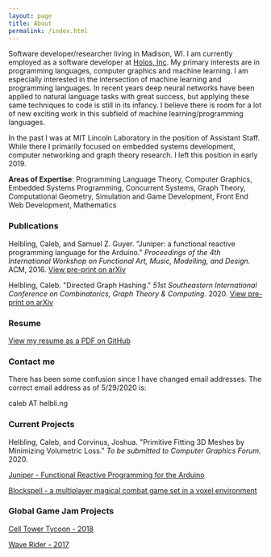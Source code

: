 ```yaml
---
layout: page
title: About
permalink: /index.html
---
```


Software developer/researcher living in Madison, WI. I am currently employed as a software developer at [Holos, Inc](https://holos.io/). My primary interests are in programming languages, computer graphics and machine learning. I am especially interested in the intersection of machine learning and programming languages. In recent years deep neural networks have been applied to natural language tasks with great success, but applying these same techniques to code is still in its infancy. I believe there is room for a lot of new exciting work in this subfield of machine learning/programming languages.

In the past I was at MIT Lincoln Laboratory in the position of Assistant Staff. While there I primarily focused on embedded systems development, computer networking and graph theory research. I left this position in early 2019.

**Areas of Expertise**: Programming Language Theory, Computer Graphics, Embedded Systems Programming, Concurrent Systems, Graph Theory, Computational Geometry, Simulation and Game Development, Front End Web Development, Mathematics

### Publications

Helbling, Caleb, and Samuel Z. Guyer. "Juniper: a functional reactive programming language for the Arduino." *Proceedings of the 4th International Workshop on Functional Art, Music, Modelling, and Design.* ACM, 2016. [View pre-print on arXiv](https://arxiv.org/abs/1911.12932)

Helbling, Caleb. "Directed Graph Hashing." *51st Southeastern International Conference on
 Combinatorics, Graph Theory & Computing.* 2020. [View pre-print on arXiv](https://arxiv.org/abs/2002.06653)

### Resume

[View my resume as a PDF on GitHub](https://github.com/calebh/calebh.github.io/blob/master/resume.pdf)

### Contact me

There has been some confusion since I have changed email addresses. The correct email address as of 5/29/2020 is:

caleb AT helbli.ng

### Current Projects

Helbling, Caleb, and Corvinus, Joshua. "Primitive Fitting 3D Meshes by Minimizing Volumetric Loss." *To be submitted to Computer Graphics Forum.* 2020.

[Juniper - Functional Reactive Programming for the Arduino](http://www.juniper-lang.org/)

[Blockspell - a multiplayer magical combat game set in a voxel environment](http://www.blockspell.com/)

### Global Game Jam Projects

[Cell Tower Tycoon - 2018](https://globalgamejam.org/2018/games/cell-tower-tycoon)

[Wave Rider - 2017](https://globalgamejam.org/2017/games/wave-rider-3)
